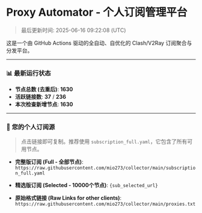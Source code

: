 # Proxy Automator - 个人订阅管理平台
> 最后更新时间: 2025-06-16 09:22:08 (UTC)

这是一个由 GitHub Actions 驱动的全自动、自优化的 Clash/V2Ray 订阅聚合与分发平台。

---
### 📊 **最新运行状态**
- **节点总数 (去重后)**: **1630**
- **活跃链接数**: **37** / **236**
- **本次检查新增节点**: **1630**

---

### 🚀 **您的个人订阅源**

> 点击链接即可复制。推荐使用 `subscription_full.yaml`，它包含了所有可用节点。

- **完整版订阅 (Full - 全部节点)**:
`https://raw.githubusercontent.com/mio273/collector/main/subscription_full.yaml`

- **精选版订阅 (Selected - 10000个节点)**:
`{sub_selected_url}`

- **原始格式链接 (Raw Links for other clients)**:
`https://raw.githubusercontent.com/mio273/collector/main/proxies.txt`
